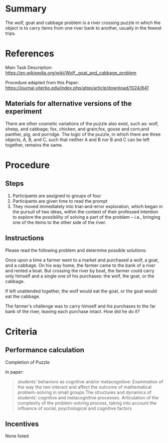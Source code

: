 # Summary
The wolf, goat and cabbage problem is a river crossing puzzle in which the object is to carry items from one river bank to another, usually in the fewest trips. 

# References
Main Task Description: https://en.wikipedia.org/wiki/Wolf,_goat_and_cabbage_problem

Procedure adapted from this Paper: https://journal.viterbo.edu/index.php/atpp/article/download/1024/841

## Materials for alternative versions of the experiment 
There are other cosmetic variations of the puzzle also exist, such as: wolf, sheep, and cabbage; fox, chicken, and grain;fox, goose and corn;and panther, pig, and porridge. The logic of the puzzle, in which there are three objects, A, B, and C, such that neither A and B nor B and C can be left together, remains the same.

# Procedure
## Steps
1. Participants are assigned to groups of four
2. Participants are given time to read the prompt 
3. They moved immediately into trial-and-error exploration, which began in the pursuit of two ideas, within the context of their professed intention to explore the possibility of solving a part of the problem – i.e., bringing one of the items to the other side of the river. 

## Instructions

Please read the following problem and determine possible solutions: 

Once upon a time a farmer went to a market and purchased a wolf, a goat, and a cabbage. On his way home, the farmer came to the bank of a river and rented a boat. But crossing the river by boat, the farmer could carry only himself and a single one of his purchases: the wolf, the goat, or the cabbage.

If left unattended together, the wolf would eat the goat, or the goat would eat the cabbage.

The farmer's challenge was to carry himself and his purchases to the far bank of the river, leaving each purchase intact. How did he do it?

# Criteria
## Performance calculation
Completion of Puzzle

In paper: 
> students’ behaviors as cognitive and/or metacognitive: Examination of the way the two interact and affect the outcome of mathematical problem-solving in small groups
> The structures and dynamics of students’ cognitive and metacognitive processes. Articulation of the complexity of the problem-solving process, taking into account the influence of social, psychological and cognitive factors

## Incentives
None listed 

